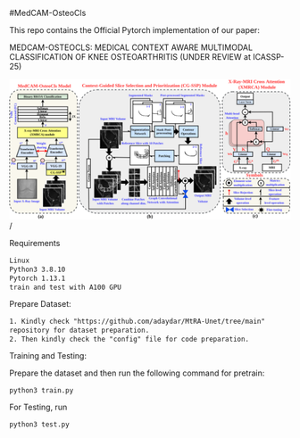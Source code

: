 #MedCAM-OsteoCls

This repo contains the Official Pytorch implementation of our paper:

MEDCAM-OSTEOCLS: MEDICAL CONTEXT AWARE MULTIMODAL CLASSIFICATION OF KNEE OSTEOARTHRITIS (UNDER REVIEW at ICASSP-25)

![MedCAM_OsteoCls_architecture](./MedCAM_OsteoCls_architecture.png)/

Requirements

    Linux
    Python3 3.8.10
    Pytorch 1.13.1
    train and test with A100 GPU

Prepare Dataset:

    1. Kindly check "https://github.com/adaydar/MtRA-Unet/tree/main" repository for dataset preparation.
    2. Then kindly check the "config" file for code preparation.

Training and Testing:

Prepare the dataset and then run the following command for pretrain:

    python3 train.py

For Testing, run

    python3 test.py
